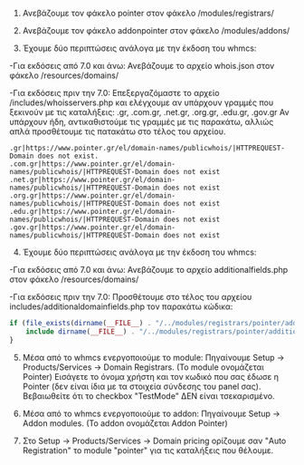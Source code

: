 1) Ανεβάζουμε τον φάκελο pointer στον φάκελο /modules/registrars/

2) Ανεβάζουμε τον φάκελο addonpointer στον φάκελο /modules/addons/

3) Έχουμε δύο περιπτώσεις ανάλογα με την έκδοση του whmcs: 

-Για εκδόσεις από 7.0 και άνω: Ανεβάζουμε το αρχείο whois.json στον φάκελο /resources/domains/

-Για εκδόσεις πριν την 7.0: Επεξεργαζόμαστε το αρχείο /includes/whoisservers.php και ελέγχουμε αν υπάρχουν γραμμές που ξεκινούν με τις καταλήξεις: .gr, .com.gr, .net.gr, .org.gr, .edu.gr, .gov.gr
Αν υπάρχουν ήδη, αντικαθιστούμε τις γραμμές με τις παρακάτω, αλλιώς απλά προσθέτουμε τις πατακάτω στο τέλος του αρχείου.
```
.gr|https://www.pointer.gr/el/domain-names/publicwhois/|HTTPREQUEST-Domain does not exist.
.com.gr|https://www.pointer.gr/el/domain-names/publicwhois/|HTTPREQUEST-Domain does not exist
.net.gr|https://www.pointer.gr/el/domain-names/publicwhois/|HTTPREQUEST-Domain does not exist
.org.gr|https://www.pointer.gr/el/domain-names/publicwhois/|HTTPREQUEST-Domain does not exist
.edu.gr|https://www.pointer.gr/el/domain-names/publicwhois/|HTTPREQUEST-Domain does not exist
.gov.gr|https://www.pointer.gr/el/domain-names/publicwhois/|HTTPREQUEST-Domain does not exist
```

4) Έχουμε δύο περιπτώσεις ανάλογα με την έκδοση του whmcs:

-Για εκδόσεις από 7.0 και άνω: Ανεβάζουμε το αρχείο additionalfields.php στον φάκελο /resources/domains/

-Για εκδόσεις πριν την 7.0: Προσθέτουμε στο τέλος του αρχείου includes/additionaldomainfields.php τον παρακάτω κώδικα: 
```php
if (file_exists(dirname(__FILE__) . "/../modules/registrars/pointer/additionaldomainfields.php")) {
    include dirname(__FILE__) . "/../modules/registrars/pointer/additionaldomainfields.php";
}
```

5) Μέσα από το whmcs ενεργοποιούμε το module:
Πηγαίνουμε Setup -> Products/Services -> Domain Registrars. (To module ονομάζεται Pointer)
Εισάγετε το όνομα χρήστη και τον κωδικό που σας έδωσε η Pointer (δεν είναι ίδια με τα στοιχεία σύνδεσης του panel σας).
Βεβαιωθείτε ότι το checkbox "TestΜode" ΔΕΝ είναι τσεκαρισμένο.

6) Μέσα από το whmcs ενεργοποιούμε το addon:
Πηγαίνουμε Setup -> Addon modules. (To addon ονομάζεται Addon Pointer)

7) Στο Setup -> Products/Services -> Domain pricing ορίζουμε σαν "Auto Registration" το module "pointer" για τις καταλήξεις που θέλουμε.
